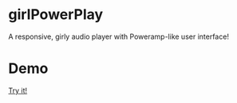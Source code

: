 # girlPowerPlay

A responsive, girly audio player with Poweramp-like user interface!

# Demo

[Try it!](https://abbaskhurram255.github.io/Chatterbox/girlPowerPlay)
